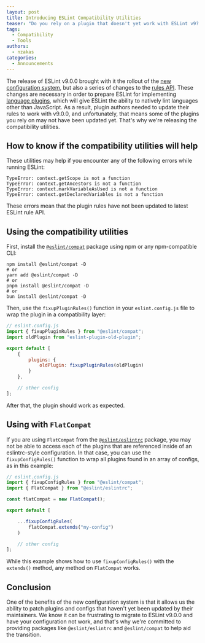 ```yaml
---
layout: post
title: Introducing ESLint Compatibility Utilities
teaser: "Do you rely on a plugin that doesn't yet work with ESLint v9? This package will help."
tags:
  - Compatibility
  - Tools
authors:
  - nzakas
categories:
  - Announcements
---
```


The release of ESLint v9.0.0 brought with it the rollout of the [new configuration system](/blog/2023/10/flat-config-rollout-plans/), but also a series of changes to the [rules API](/blog/2023/09/preparing-custom-rules-eslint-v9/). These changes are necessary in order to prepare ESLint for implementing [language plugins](https://github.com/eslint/rfcs/blob/main/designs/2022-languages/README.md), which will give ESLint the ability to natively lint languages other than JavaScript. As a result, plugin authors needed to update their rules to work with v9.0.0, and unfortunately, that means some of the plugins you rely on may not have been updated yet. That's why we're releasing the compatibility utilities.

## How to know if the compatibility utilities will help

These utilities may help if you encounter any of the following errors while running ESLint:

```
TypeError: context.getScope is not a function
TypeError: context.getAncestors is not a function
TypeError: context.markVariableAsUsed is not a function
TypeError: context.getDeclaredVariables is not a function
```

These errors mean that the plugin rules have not been updated to latest ESLint rule API.

## Using the compatibility utilities

First, install the [`@eslint/compat`](https://npmjs.com/package/@eslint/compat) package using npm or any npm-compatible CLI:

```shell
npm install @eslint/compat -D
# or
yarn add @eslint/compat -D
# or
pnpm install @eslint/compat -D
# or
bun install @eslint/compat -D
```

Then, use the `fixupPluginRules()` function in your `eslint.config.js` file to wrap the plugin in a compatibility layer:

```js
// eslint.config.js
import { fixupPluginRules } from "@eslint/compat";
import oldPlugin from "eslint-plugin-old-plugin";

export default [
    {
        plugins: {
            oldPlugin: fixupPluginRules(oldPlugin)
        }
    },

    // other config
];
```

After that, the plugin should work as expected.

## Using with `FlatCompat`

If you are using `FlatCompat` from the [`@eslint/eslintrc`](https://npmjs.com/package/@eslint/eslintrc) package, you may not be able to access each of the plugins that are referenced inside of an eslintrc-style configuration. In that case, you can use the `fixupConfigRules()` function to wrap all plugins found in an array of configs, as in this example:

```js
// eslint.config.js
import { fixupConfigRules } from "@eslint/compat";
import { FlatCompat } from "@eslint/eslintrc";

const flatCompat = new FlatCompat();

export default [

    ...fixupConfigRules(
        flatCompat.extends("my-config")
    )

    // other config
];
```

While this example shows how to use `fixupConfigRules()` with the `extends()` method, any method on `FlatCompat` works.

## Conclusion

One of the benefits of the new configuration system is that it allows us the ability to patch plugins and configs that haven't yet been updated by their maintainers. We know it can be frustrating to migrate to ESLint v9.0.0 and have your configuration not work, and that's why we're committed to providing packages like `@eslint/eslintrc` and `@eslint/compat` to help aid the transition.
